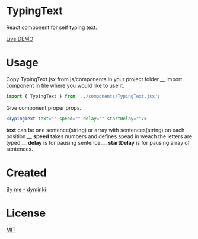 # TypingText
React component for self typing text.

[Live DEMO](https://dyminki.github.io/TypingText/)

# Usage
Copy TypingText.jsx from js/components in your project folder.__
Import component in file where you would like to use it.
```jsx
import { TypingText } from '../components/TypingText.jsx';
```

Give component proper props.
```jsx
<TypingText text="" speed="" delay="" startDelay=""/>
```
**text** can be one sentence(string) or array with sentences(string) on each position.__
**speed** takes numbers and defines spead in weach the letters are typed.__
**delay** is for pausing sentence.__
**startDelay** is for pausing array of sentences.

# Created
[By me - dyminki](https://github.com/dyminki)

# License
[MIT](https://en.wikipedia.org/wiki/MIT_License)